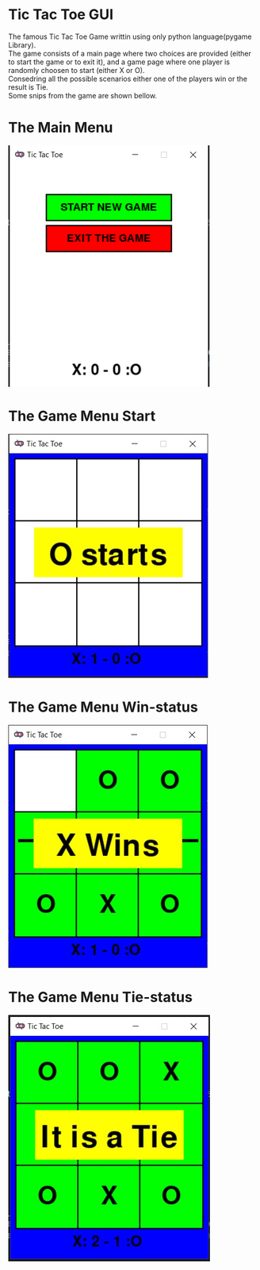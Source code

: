 # Tic Tac Toe GUI

The famous Tic Tac Toe Game writtin using only python language(pygame Library).  
The game consists of a main page where two choices are provided (either to start the game or to exit it), and a game page where one player is randomly choosen to start (either X or O).  
Consedring all the possible scenarios either one of the players win or the result is Tie.  
Some snips from the game are shown bellow.

# The Main Menu
![](https://github.com/yasser-sulaiman/TicTacToe/blob/main/images/main.PNG)

# The Game Menu Start
![](https://github.com/yasser-sulaiman/TicTacToe/blob/main/images/start.jpg)

# The Game Menu Win-status
![](https://github.com/yasser-sulaiman/TicTacToe/blob/main/images/win.jpg)

# The Game Menu Tie-status
![](https://github.com/yasser-sulaiman/TicTacToe/blob/main/images/tie.jpg)
